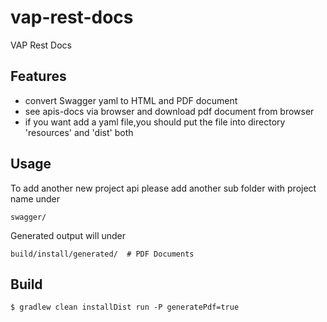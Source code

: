 # vap-rest-docs

VAP Rest Docs

## Features
* convert Swagger yaml to HTML and PDF document
* see apis-docs via browser and download pdf document from browser
* if you want add a yaml file,you should put the file into directory 'resources' and 'dist' both


## Usage
To add another new project api please add another sub folder with project name under
```
swagger/
```
Generated output will under
```
build/install/generated/  # PDF Documents
```


## Build

```
$ gradlew clean installDist run -P generatePdf=true
```


